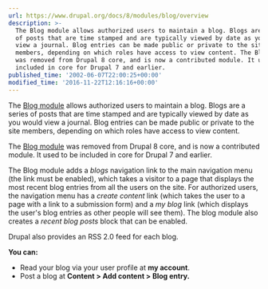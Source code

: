 ```yaml
---
url: https://www.drupal.org/docs/8/modules/blog/overview
description: >-
  The Blog module allows authorized users to maintain a blog. Blogs are a series
  of posts that are time stamped and are typically viewed by date as you would
  view a journal. Blog entries can be made public or private to the site
  members, depending on which roles have access to view content. The Blog module
  was removed from Drupal 8 core, and is now a contributed module. It used to be
  included in core for Drupal 7 and earlier.
published_time: '2002-06-07T22:00:25+00:00'
modified_time: '2016-11-22T12:16:16+00:00'
---
```

The [Blog module](/project/blog) allows authorized users to maintain a blog. Blogs are a series of posts that are time stamped and are typically viewed by date as you would view a journal. Blog entries can be made public or private to the site members, depending on which roles have access to view content.

The [Blog module](/project/blog) was removed from Drupal 8 core, and is now a contributed module. It used to be included in core for Drupal 7 and earlier.

The Blog module adds a _blogs_ navigation link to the main navigation menu (the link must be enabled), which takes a visitor to a page that displays the most recent blog entries from all the users on the site. For authorized users, the navigation menu has a _create content_  link (which takes the user to a page with a link to a submission form) and a _my blog_ link (which displays the user's blog entries as other people will see them). The blog module also creates a _recent blog posts_ block that can be enabled.

Drupal also provides an RSS 2.0 feed for each blog.

**You can:**

* Read your blog via your user profile at **my account**.
* Post a blog at **Content > Add content > Blog entry.**